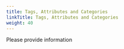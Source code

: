 ```yaml
---
title: Tags, Attributes and Categories
linkTitle: Tags, Attributes and Categories
weight: 40
---
```


Please provide information
